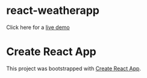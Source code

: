 # react-weatherapp

Click here for a [live demo](https://aonye.github.io/react-weatherapp/)

# Create React App

This project was bootstrapped with [Create React App](https://github.com/facebook/create-react-app).